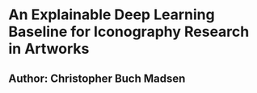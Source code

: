 # An Explainable Deep Learning Baseline for Iconography Research in Artworks
## Author: Christopher Buch Madsen

